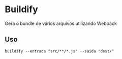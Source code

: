 # Buildify

Gera o bundle de vários arquivos utilizando Webpack

## Uso
```buildify --entrada "src/**/*.js" --saida "dest/"```